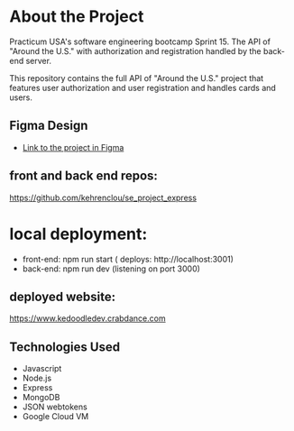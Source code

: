 # About the Project
Practicum USA's software engineering bootcamp Sprint 15.
The API of "Around the U.S." with authorization and registration handled by the back-end server.

This repository contains the full API of "Around the U.S." project that features user authorization and user registration and handles cards and users. 

## Figma Design

- [Link to the project in Figma](https://www.figma.com/file/SurN1jaeEQIhuZEDMhmWWf/Sprint-4-Around-The-U.S.-desktop-mobile?node-id=0%3A1)

## front and back end repos:

https://github.com/kehrenclou/se_project_express

# local deployment:
- front-end: npm run start ( deploys: http://localhost:3001)
- back-end: npm run dev (listening on port 3000)
## deployed website:

https://www.kedoodledev.crabdance.com

## Technologies Used
- Javascript
- Node.js
- Express
- MongoDB
- JSON webtokens
- Google Cloud VM



